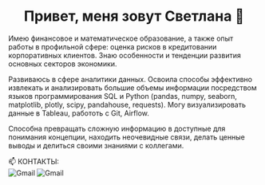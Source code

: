 ## <h1 align="center">Привет, меня зовут Светлана 👋
Имею финансовое и математическое образование, а также опыт работы в профильной сфере: оценка рисков в кредитовании корпоративных клиентов. Знаю особенности и тенденции развития основных секторов экономики.<br>

Развиваюсь в сфере аналитики данных. Освоила способы эффективно извлекать и анализировать большие объемы информации посредством языков программирования SQL и Python (pandas, numpy, seaborn, matplotlib, plotly, scipy, pandahouse, requests). Могу визуализировать данные в Tableau, работоть с Git, Airflow. <br>

Способна превращать сложную информацию в доступные для понимания концепции, находить неочевидные связи, делать ценные выводы и делиться своими знаниями с коллегами.


📫 КОНТАКТЫ:<br>
![Gmail](https://img.shields.io/badge/Gmail-D14836?style=for-the-badge&logo=mail.google.com/mail/u/0/?fs=1&tf=cm&source=mailto&to=ksvetlana0583@gmail.com&logoColor=white)
![Gmail](https://img.shields.io/badge/LinkedIn-blue?logo=linkedin&logoColor=white&style=for-the-badge)


